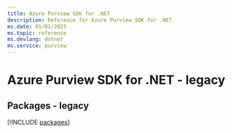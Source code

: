 ```yaml
---
title: Azure Purview SDK for .NET
description: Reference for Azure Purview SDK for .NET
ms.date: 01/01/2025
ms.topic: reference
ms.devlang: dotnet
ms.service: purview
---
```

# Azure Purview SDK for .NET - legacy
## Packages - legacy
[!INCLUDE [packages](purview-index.md)]